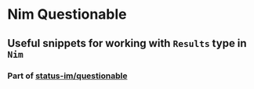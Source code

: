 # Nim Questionable

## Useful snippets for working with `Results` type in `Nim`

### Part of [status-im/questionable](https://github.com/status-im/questionable)